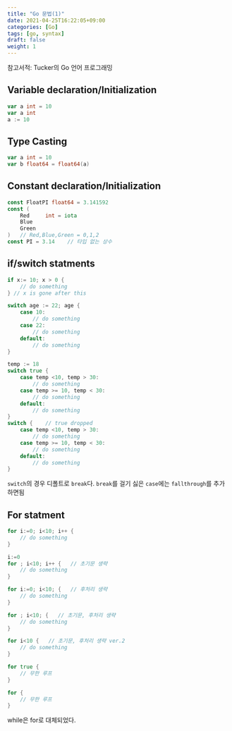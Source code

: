 ```yaml
---
title: "Go 문법(1)"
date: 2021-04-25T16:22:05+09:00
categories: [Go]
tags: [go, syntax]
draft: false
weight: 1
---
```

참고서적: Tucker의 Go 언어 프로그래밍

## Variable declaration/Initialization

```go
var a int = 10
var a int
a := 10
```

## Type Casting

```go
var a int = 10
var b float64 = float64(a)
```

## Constant declaration/Initialization

```go
const FloatPI float64 = 3.141592
const (
    Red     int = iota
    Blue
    Green
)   // Red,Blue,Green = 0,1,2
const PI = 3.14    // 타입 없는 상수
```

## if/switch statments

```go
if x:= 10; x > 0 {
    // do something
} // x is gone after this

switch age := 22; age {
    case 10:
        // do something
    case 22:
        // do something
    default:
        // do something
}

temp := 18
switch true {
    case temp <10, temp > 30:
        // do something
    case temp >= 10, temp < 30:
        // do something
    default:
        // do something
}
switch {    // true dropped
    case temp <10, temp > 30:
        // do something
    case temp >= 10, temp < 30:
        // do something
    default:
        // do something
}
```

`switch`의 경우 디폴트로 `break`다. `break`를 걸기 싫은 `case`에는 `fallthrough`를 추가하면됨

## For statment

```go
for i:=0; i<10; i++ {
    // do something
}

i:=0
for ; i<10; i++ {   // 초기문 생략
    // do something
}

for i:=0; i<10; {   // 후처리 생략
    // do something
}

for ; i<10; {   // 초기문, 후처리 생략
    // do something
}

for i<10 {   // 초기문, 후처리 생략 ver.2
    // do something
}

for true {
    // 무한 루프
}

for {
    // 무한 루프
}
```

while은 for로 대체되었다.
